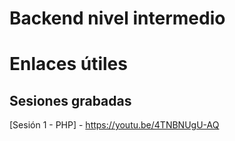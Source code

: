 # Backend nivel intermedio

# Enlaces útiles

## Sesiones grabadas

[Sesión 1 - PHP] - https://youtu.be/4TNBNUgU-AQ
